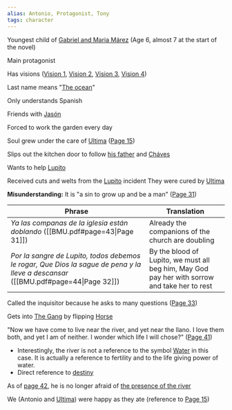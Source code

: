 ```yaml
---
alias: Antonio, Protagonist, Tony
tags: character
---
```

Youngest child of [Gabriel and Maria Márez](</MárezFamily/GabrielandMariaMárez.md>)
(Age 6, almost 7 at the start of the novel)

Main protagonist

Has visions ([Vision 1](</Visions/Vision1.md>), [Vision 2](</Visions/Vision2.md>), [Vision 3](</Visions/Vision3.md>), [Vision 4](</Visions/Vision4.md>))

Last name means "[The ocean](</Symbols/Water.md>)"

Only understands Spanish

Friends with [Jasón](</Jasón.md>)

Forced to work the garden every day

Soul grew under the care of [Ultima](</Ultima.md>) ([Page 15](</BMU.md?page=27>))

Slips out the kitchen door to follow [his father](</MárezFamily/GabrielandMariaMárez.md#gabriel-márez>) and [Cháves](</Cháves.md>)

Wants to help [Lupito](</Lupito.md>)

Received cuts and welts from the [Lupito](</Lupito.md>) incident
They were cured by [Ultima](</Ultima.md>)

**Misunderstanding:** It is "a sin to grow up and be a man" ([Page 31](</BMU.md?page=43>))

Phrase | Translation
-|-
*Ya las companas de la iglesia están doblando* ([[BMU.pdf#page=43\|Page 31]]) | Already the companions of the church are doubling
*Por la sangre de Lupito, todos debemos le rogar, Que Dios la sague de pena y la lleve a descansar* ([[BMU.pdf#page=44\|Page 32]]) | By the blood of Lupito, we must all beg him, May God pay her with sorrow and take her to rest

Called the inquisitor because he asks to many questions  ([Page 33](</BMU.md?page=45>))

Gets into [The Gang](</TheGang.md>) by flipping [Horse](</TheGang.md>)

"Now we have come to live near the river, and yet near the llano. I love them both, and yet I am of neither. I wonder which life I will chose?" ([Page 41](</BMU.md?page=53>))
- Interestingly, the river is not a reference to the symbol [Water](</Symbols/Water.md>) in this case. It is actually a reference to fertility and to the life giving power of water.
- Direct reference to [destiny](</Symbols/afterbirth.md>)

As of [page 42](</BMU.md?page=54>), he is no longer afraid of [the presence of the river](</Symbols/Water.md>)

We (Antonio and [Ultima](</Ultima.md>)) were happy as they ate (reference to [Page 15](</BMU.md?page=27>))